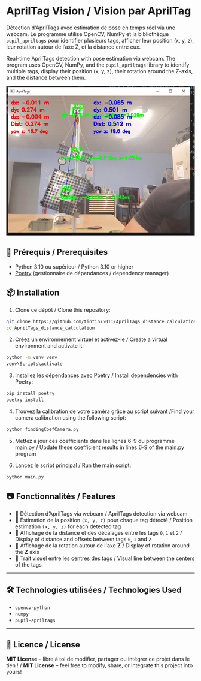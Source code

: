 # AprilTag Vision / Vision par AprilTag

Détection d'AprilTags avec estimation de pose en temps réel via une webcam. Le programme utilise OpenCV, NumPy et la bibliothèque `pupil_apriltags` pour identifier plusieurs tags, afficher leur position (x, y, z), leur rotation autour de l’axe Z, et la distance entre eux.

Real-time AprilTags detection with pose estimation via webcam. The program uses OpenCV, NumPy, and the `pupil_apriltags` library to identify multiple tags, display their position (x, y, z), their rotation around the Z-axis, and the distance between them.

![Capture d'écran de l'application](images/Capture.PNG)

## 🔧 Prérequis / Prerequisites

- Python 3.10 ou supérieur / Python 3.10 or higher
- [Poetry](https://python-poetry.org/) (gestionnaire de dépendances / dependency manager)

## 📦 Installation

1. Clone ce dépôt / Clone this repository:

```bash
git clone https://github.com/tintin75011/AprilTags_distance_calculation.git
cd AprilTags_distance_calculation
```
2. Créez un environnement virtuel et activez-le / Create a virtual environment and activate it:
 ```bash
python -m venv venv
venv\Scripts\activate
```

3. Installez les dépendances avec Poetry / Install dependencies with Poetry:

```bash
pip install poetry
poetry install
```
4. Trouvez la calibration de votre caméra grâce au script suivant /Find your camera calibration using the following script:
```bash
python findingCoefCamera.py
```
5. Mettez à jour ces coefficients dans les lignes 6-9 du programme main.py / Update these coefficient results in lines 6-9 of the main.py program

6. Lancez le script principal / Run the main script:
```bash
python main.py
```

## 📷 Fonctionnalités / Features

- 🎯 Détection d’AprilTags via webcam / AprilTags detection via webcam
- 📍 Estimation de la position `(x, y, z)`  pour chaque tag détecté / Position estimation `(x, y, z)` for each detected tag
- 📏 Affichage de la distance et des décalages entre les tags `0`, `1` et `2` / Display of distance and offsets between tags `0`, `1` and `2`
- 🔄 Affichage de la rotation autour de l'axe **Z** / Display of rotation around the **Z** axis
- 🧵 Trait visuel entre les centres des tags / Visual line between the centers of the tags

---

## 🛠 Technologies utilisées / Technologies Used

- `opencv-python`
- `numpy`
- `pupil-apriltags`

---

## 📜 Licence / License

**MIT License** – libre à toi de modifier, partager ou intégrer ce projet dans le tien ! / **MIT License** – feel free to modify, share, or integrate this project into yours!
